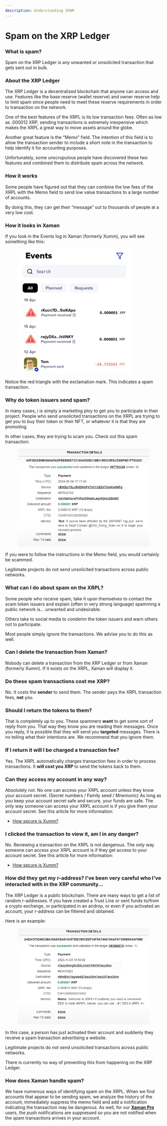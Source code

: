 ```yaml
---
description: Understanding SPAM
---
```


# Spam on the XRP Ledger

### **What is spam?**

Spam on the XRP Ledger is any unwanted or unsolicited transaction that gets sent out in bulk.

### **About the XRP Ledger**

The XRP Ledger is a decentralized blockchain that anyone can access and use. Features like the base reserve (wallet reserve) and owner reserve help to limit spam since people need to meet these reserve requirements in order to transaction on the network.

One of the best features of the XRPL is its low transaction fees. Often as low as .000012 XRP, sending transactions is extremely inexpensive which makes the XRPL a great way to move assets around the globe.

Another great feature is the “Memo” field. The intention of this field is to allow the transaction sender to include a short note in the transaction to help identify it for accounting purposes.

Unfortunately, some unscrupulous people have discovered these two features and combined them to distribute spam across the network.

### **How it works**

Some people have figured out that they can combine the low fees of the XRPL with the Memo field to send low value transactions to a large number of accounts.

By doing this, they can get their “message” out to thousands of people at a very low cost.

### **How it looks in Xaman**

If you look in the Events log in Xaman (formerly Xumm), you will see something like this:

<figure><img src="../.gitbook/assets/events list.png" alt=""><figcaption></figcaption></figure>

Notice the red triangle with the exclamation mark. This indicates a spam transaction.

### **Why do token issuers send spam?**

In many cases, i is simply a marketing ploy to get you to participate in their project. People who send unsolicited transactions on the XRPL are trying to get you to buy their token or their NFT, or whatever it is that they are promoting.

In other cases, they are trying to scam you. Check out this spam transaction:

<figure><img src="../.gitbook/assets/Scam transaction.png" alt=""><figcaption></figcaption></figure>

If you were to follow the instructions in the Memo field, you would certainly be scammed.

Legitimate projects do not send unsolicited transactions across public networks.

### **What can I do about spam on the XRPL?**

Some people who receive spam, take it upon themselves to contact the scam token issuers and explain (often in very strong language) spamming a public network is… unwanted and undesirable.

Others take to social media to condemn the token issuers and warn others not to participate.

Most people simply ignore the transactions. We advise you to do this as well.

### **Can I delete the transaction from Xaman?**

Nobody can delete a transaction from the XRP Ledger or from Xaman (formerly Xumm). If it exists on the XRPL, Xaman will display it.

### **Do these spam transactions cost me XRP?**

No. It costs the **sender** to send them. The sender pays the XRPL transaction fees, **not** you.

### **Should I return the tokens to them?**

That is completely up to you. These spammers **want** to get some sort of reply from you. That way they know you are reading their messages. Once you reply, it is possible that they will send you **targeted** messages. There is no telling what their intentions are. We recommend that you ignore them.

### **If I return it will I be charged a transaction fee?**

Yes. The XRPL automatically charges transaction fees in order to process transactions. It **will cost you XRP** to send the tokens back to them.

### **Can they access my account in any way?**

Absolutely not. No one can access your XRPL account unless they know your account secret. (Secret numbers / Family seed / Mnemonic) As long as you keep your account secret safe and secure, your funds are safe. The only way someone can access your XRPL account is if you give them your account secret. See this article for more information:

* [How secure is Xumm?](https://support.xumm.app/hc/en-us/articles/4427109779986)

### **I clicked the transaction to view it, am I in any danger?**

No. Reviewing a transaction on the XRPL is not dangerous. The only way someone can access your XRPL account is if they get access to your account secret. See this article for more information:

* [How secure is Xumm?](https://support.xumm.app/hc/en-us/articles/4427109779986)

### **How did they get my r-address? I’ve been very careful who I’ve interacted with in the XRP community…**

The XRP Ledger is a public blockchain. There are many ways to get a list of random r-addresses. If you have created a Trust Line or sent funds to/from a crypto exchange, or participated in an airdrop, or even if you activated an account, your r-address can be filtered and obtained.&#x20;

Here is an example:

<figure><img src="../.gitbook/assets/scam transaction1.png" alt=""><figcaption></figcaption></figure>

In this case, a person has just activated their account and suddenly they receive a spam transaction advertising a website.

Legitimate projects do not send unsolicited transactions across public networks.

There is currently no way of preventing this from happening on the XRP Ledger.

### **How does Xaman handle spam?**

We have numerous ways of identifying spam on the XRPL. When we find accounts that appear to be sending spam, we analyze the history of the account, immediately suppress the memo field and add a notification indicating the transaction may be dangerous. As well, for our [**Xaman Pro**](https://support.xumm.app/hc/en-us/articles/6138022550418) users, the push notifications are suppressed so you are not notified when the spam transactions arrives in your account.

